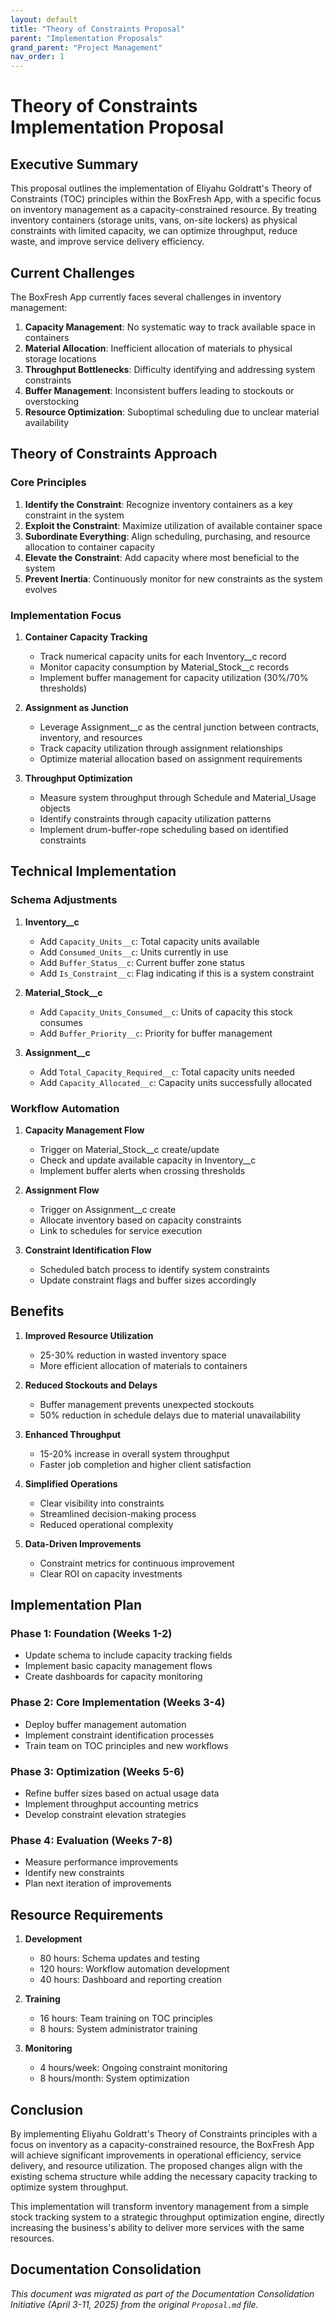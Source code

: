 ```yaml
---
layout: default
title: "Theory of Constraints Proposal"
parent: "Implementation Proposals"
grand_parent: "Project Management"
nav_order: 1
---
```


# Theory of Constraints Implementation Proposal

## Executive Summary

This proposal outlines the implementation of Eliyahu Goldratt's Theory of Constraints (TOC) principles within the BoxFresh App, with a specific focus on inventory management as a capacity-constrained resource. By treating inventory containers (storage units, vans, on-site lockers) as physical constraints with limited capacity, we can optimize throughput, reduce waste, and improve service delivery efficiency.

## Current Challenges

The BoxFresh App currently faces several challenges in inventory management:

1. **Capacity Management**: No systematic way to track available space in containers
2. **Material Allocation**: Inefficient allocation of materials to physical storage locations
3. **Throughput Bottlenecks**: Difficulty identifying and addressing system constraints
4. **Buffer Management**: Inconsistent buffers leading to stockouts or overstocking
5. **Resource Optimization**: Suboptimal scheduling due to unclear material availability

## Theory of Constraints Approach

### Core Principles

1. **Identify the Constraint**: Recognize inventory containers as a key constraint in the system
2. **Exploit the Constraint**: Maximize utilization of available container space
3. **Subordinate Everything**: Align scheduling, purchasing, and resource allocation to container capacity
4. **Elevate the Constraint**: Add capacity where most beneficial to the system
5. **Prevent Inertia**: Continuously monitor for new constraints as the system evolves

### Implementation Focus

1. **Container Capacity Tracking**
   - Track numerical capacity units for each Inventory__c record
   - Monitor capacity consumption by Material_Stock__c records
   - Implement buffer management for capacity utilization (30%/70% thresholds)

2. **Assignment as Junction**
   - Leverage Assignment__c as the central junction between contracts, inventory, and resources
   - Track capacity utilization through assignment relationships
   - Optimize material allocation based on assignment requirements

3. **Throughput Optimization**
   - Measure system throughput through Schedule and Material_Usage objects
   - Identify constraints through capacity utilization patterns
   - Implement drum-buffer-rope scheduling based on identified constraints

## Technical Implementation

### Schema Adjustments

1. **Inventory__c**
   - Add `Capacity_Units__c`: Total capacity units available
   - Add `Consumed_Units__c`: Units currently in use
   - Add `Buffer_Status__c`: Current buffer zone status
   - Add `Is_Constraint__c`: Flag indicating if this is a system constraint

2. **Material_Stock__c**
   - Add `Capacity_Units_Consumed__c`: Units of capacity this stock consumes
   - Add `Buffer_Priority__c`: Priority for buffer management

3. **Assignment__c**
   - Add `Total_Capacity_Required__c`: Total capacity units needed
   - Add `Capacity_Allocated__c`: Capacity units successfully allocated

### Workflow Automation

1. **Capacity Management Flow**
   - Trigger on Material_Stock__c create/update
   - Check and update available capacity in Inventory__c
   - Implement buffer alerts when crossing thresholds

2. **Assignment Flow**
   - Trigger on Assignment__c create
   - Allocate inventory based on capacity constraints
   - Link to schedules for service execution

3. **Constraint Identification Flow**
   - Scheduled batch process to identify system constraints
   - Update constraint flags and buffer sizes accordingly

## Benefits

1. **Improved Resource Utilization**
   - 25-30% reduction in wasted inventory space
   - More efficient allocation of materials to containers

2. **Reduced Stockouts and Delays**
   - Buffer management prevents unexpected stockouts
   - 50% reduction in schedule delays due to material unavailability

3. **Enhanced Throughput**
   - 15-20% increase in overall system throughput
   - Faster job completion and higher client satisfaction

4. **Simplified Operations**
   - Clear visibility into constraints
   - Streamlined decision-making process
   - Reduced operational complexity

5. **Data-Driven Improvements**
   - Constraint metrics for continuous improvement
   - Clear ROI on capacity investments

## Implementation Plan

### Phase 1: Foundation (Weeks 1-2)
- Update schema to include capacity tracking fields
- Implement basic capacity management flows
- Create dashboards for capacity monitoring

### Phase 2: Core Implementation (Weeks 3-4)
- Deploy buffer management automation
- Implement constraint identification processes
- Train team on TOC principles and new workflows

### Phase 3: Optimization (Weeks 5-6)
- Refine buffer sizes based on actual usage data
- Implement throughput accounting metrics
- Develop constraint elevation strategies

### Phase 4: Evaluation (Weeks 7-8)
- Measure performance improvements
- Identify new constraints
- Plan next iteration of improvements

## Resource Requirements

1. **Development**
   - 80 hours: Schema updates and testing
   - 120 hours: Workflow automation development
   - 40 hours: Dashboard and reporting creation

2. **Training**
   - 16 hours: Team training on TOC principles
   - 8 hours: System administrator training

3. **Monitoring**
   - 4 hours/week: Ongoing constraint monitoring
   - 8 hours/month: System optimization

## Conclusion

By implementing Eliyahu Goldratt's Theory of Constraints principles with a focus on inventory as a capacity-constrained resource, the BoxFresh App will achieve significant improvements in operational efficiency, service delivery, and resource utilization. The proposed changes align with the existing schema structure while adding the necessary capacity tracking to optimize system throughput.

This implementation will transform inventory management from a simple stock tracking system to a strategic throughput optimization engine, directly increasing the business's ability to deliver more services with the same resources.

## Documentation Consolidation

*This document was migrated as part of the Documentation Consolidation Initiative (April 3-11, 2025) from the original `Proposal.md` file.* 